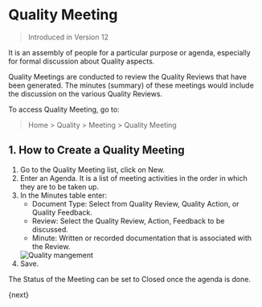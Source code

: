 <!-- add-breadcrumbs -->
# Quality Meeting

> Introduced in Version 12

It is an assembly of people for a particular purpose or agenda, especially for formal discussion about Quality aspects.

Quality Meetings are conducted to review the Quality Reviews that have been generated. The minutes (summary) of these meetings would include the discussion on the various Quality Reviews.

To access Quality Meeting, go to:
> Home > Quality > Meeting > Quality Meeting

## 1. How to Create a Quality Meeting

1. Go to the Quality Meeting list, click on New.
1. Enter an Agenda. It is a list of meeting activities in the order in which they are to be taken up.
1. In the Minutes table enter:
    - Document Type: Select from Quality Review, Quality Action, or Quality Feedback.
    - Review: Select the Quality Review, Action, Feedback to be discussed.
    - Minute: Written or recorded documentation that is associated with the Review.
    <img class="screenshot" alt="Quality mangement" src="{{docs_base_url}}/assets/img/quality-management/creating-quality-goal.gif">
1. Save.

The Status of the Meeting can be set to Closed once the agenda is done.

{next}
